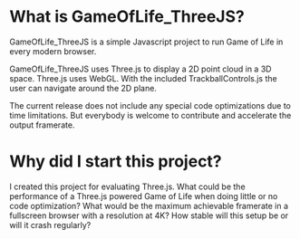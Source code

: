 # What is GameOfLife_ThreeJS?
GameOfLife_ThreeJS is a simple Javascript project to run Game of Life in every modern browser.

GameOfLife_ThreeJS uses Three.js to display a 2D point cloud in a 3D space. Three.js uses WebGL. With the included TrackballControls.js the user can navigate around the 2D plane.

The current release does not include any special code optimizations due to time limitations. But everybody is welcome to contribute and accelerate the output framerate.


# Why did I start this project?
I created this project for evaluating Three.js. What could be the performance of a Three.js powered Game of Life when doing little or no code optimization? What would be the maximum achievable framerate in a fullscreen browser with a resolution at 4K? How stable will this setup be or will it crash regularly?

